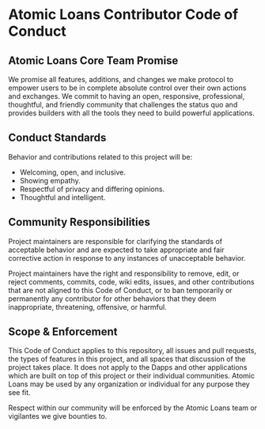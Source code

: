 # Atomic Loans Contributor Code of Conduct

## Atomic Loans Core Team Promise

We promise all features, additions, and changes we make protocol to empower users to be in complete absolute control over their own actions and exchanges. We commit to having an open, responsive, professional, thoughtful, and friendly community that challenges the status quo and provides builders with all the tools they need to build powerful applications.

## Conduct Standards

Behavior and contributions related to this project will be:
  * Welcoming, open, and inclusive.
  * Showing empathy.
  * Respectful of privacy and differing opinions.
  * Thoughtful and intelligent.

## Community Responsibilities
Project maintainers are responsible for clarifying the standards of acceptable behavior and are expected to take appropriate and fair corrective action in response to any instances of unacceptable behavior.

Project maintainers have the right and responsibility to remove, edit, or reject comments, commits, code, wiki edits, issues, and other contributions that are not aligned to this Code of Conduct, or to ban temporarily or permanently any contributor for other behaviors that they deem inappropriate, threatening, offensive, or harmful.

## Scope & Enforcement

This Code of Conduct applies to this repository, all issues and pull requests, the types of features in this project, and all spaces that discussion of the project takes place. It does not apply to the Dapps and other applications which are built on top of this project or their individual communities. Atomic Loans may be used by any organization or individual for any purpose they see fit.

Respect within our community will be enforced by the Atomic Loans team or vigilantes we give bounties to.
 